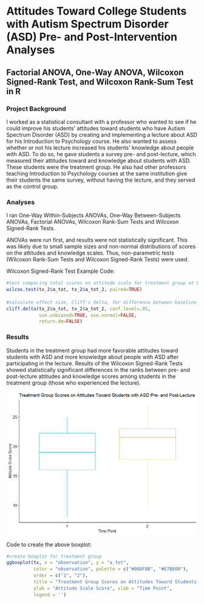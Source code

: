 # Attitudes Toward College Students with Autism Spectrum Disorder (ASD) Pre- and Post-Intervention Analyses
## Factorial ANOVA, One-Way ANOVA, Wilcoxon Signed-Rank Test, and Wilcoxon Rank-Sum Test in R

### Project Background
I worked as a statistical consultant with a professor who wanted to see if he could improve his students' attitudes toward students who have Autism Spectrum Disorder (ASD) by creating and implementing a lecture about ASD for his Introduction to Psychology course. He also wanted to assess whether or not his lecture increased his students' knowledge about people with ASD. To do so, he gave students a survey pre- and post-lecture, which measured their attitudes toward and knowledge about students with ASD. These students were the treatment group. He also had other professors teaching Introduction to Psychology courses at the same institution give their students the same survey, without having the lecture, and they served as the control group.

### Analyses
I ran One-Way Within-Subjects ANOVAs, One-Way Between-Subjects ANOVAs, Factorial ANOVAs, Wilcoxon Rank-Sum Tests and Wilcoxon Signed-Rank Tests.

ANOVAs were run first, and results were not statistically significant. This was likely due to small sample sizes and non-normal distributions of scores on the attitudes and knowledge scales. Thus, non-parametric tests (Wilcoxon Rank-Sum Tests and Wilcoxon Signed-Rank Tests) were used.

Wilcoxon Signed-Rank Test Example Code:

~~~R
#test comparing total scores on attitude scale for treatment group at baseline and follow-up
wilcox.test(tx_2$a_tot, tx_2$a_tot_2, paired=TRUE)

#calculate effect size, Cliff's delta, for difference between baseline and follow-up in tx group, attitude scale 
cliff.delta(tx_2$a_tot, tx_2$a_tot_2, conf.level=.95, 
            use.unbiased=TRUE, use.normal=FALSE, 
            return.dm=FALSE)

~~~

### Results
Students in the treatment group had more favorable attitudes toward students with ASD and more knowledge about people with ASD after participating in the lecture. Results of the Wilcoxon Signed-Rank Tests showed statistically significant differences in the ranks between pre- and post-lecture attitudes and knowledge scores among students in the treatment group (those who experienced the lecture).

![histogram showing difference in attitude scores in treatment group between time 1 and time 2](histogram.png)

Code to create the above boxplot:

~~~R
#create boxplot for treatment group
ggboxplot(tx, x = "observation", y = "a_tot", 
          color = "observation", palette = c("#00AFBB", "#E7B800"),
          order = c("1", "2"),
          title = "Treatment Group Scores on Attitudes Toward Students with ASD Pre- and Post-Lecture",
          ylab = "Attitude Scale Score", xlab = "Time Point",
          legend = '')
~~~
